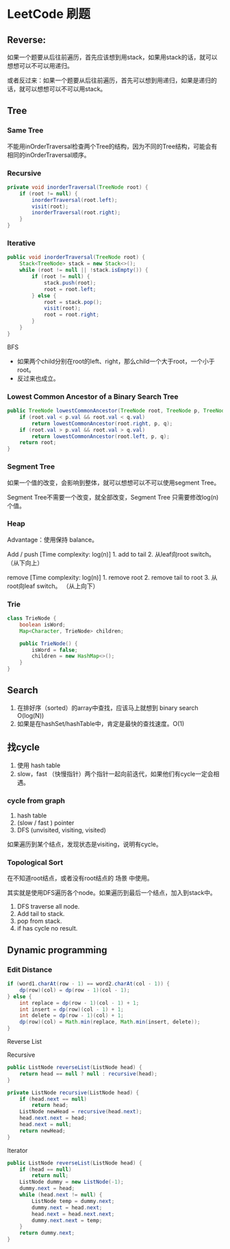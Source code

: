 # LeetCode 刷题

## Reverse:

如果一个题要从后往前遍历，首先应该想到用stack，如果用stack的话，就可以想想可以不可以用递归。

或者反过来：如果一个题要从后往前遍历，首先可以想到用递归，如果是递归的话，就可以想想可以不可以用stack。

## Tree

### Same Tree

不能用inOrderTraversal检查两个Tree的结构，因为不同的Tree结构，可能会有相同的inOrderTraversal顺序。

### Recursive

```java
private void inorderTraversal(TreeNode root) {
	if (root != null) {
		inorderTraversal(root.left);
		visit(root);
		inorderTraversal(root.right);
	}
}
```

### Iterative

```java
public void inorderTraversal(TreeNode root) {
	Stack<TreeNode> stack = new Stack<>();
	while (root != null || !stack.isEmpty()) {
		if (root != null) {
			stack.push(root);
			root = root.left;
		} else {
			root = stack.pop();
			visit(root);
			root = root.right;
		}
	}
}
```

BFS

- 如果两个child分别在root的left、right，那么child一个大于root，一个小于root。
- 反过来也成立。

### Lowest Common Ancestor of a Binary Search Tree

```java
public TreeNode lowestCommonAncestor(TreeNode root, TreeNode p, TreeNode q) {
	if (root.val < p.val && root.val < q.val)
		return lowestCommonAncestor(root.right, p, q);
	if (root.val > p.val && root.val > q.val)
		return lowestCommonAncestor(root.left, p, q);
	return root;
}
```

### Segment Tree

如果一个值的改变，会影响到整体，就可以想想可以不可以使用segment Tree。

Segment Tree不需要一个改变，就全部改变，Segment Tree 只需要修改log(n)个值。

### Heap

Advantage：使用保持 balance。

Add / push [Time complexity: log(n)]
	1. add to tail
	2. 从leaf向root switch。（从下向上）
	
remove [Time complexity: log(n)]
	1. remove root
	2. remove tail to root
	3. 从root向leaf switch。 （从上向下）
	
	
### Trie

```java
class TrieNode {
	boolean isWord;
	Map<Character, TrieNode> children;

	public TrieNode() {
		isWord = false;
		children = new HashMap<>();
	}
}
```

## Search

1. 在排好序（sorted）的array中查找，应该马上就想到 binary search O(log(N))
2. 如果是在hashSet/hashTable中，肯定是最快的查找速度。O(1)

## 找cycle

1. 使用 hash table
2. slow，fast （快慢指针）两个指针一起向前迭代，如果他们有cycle一定会相遇。

### cycle from graph

1. hash table
2. (slow / fast ) pointer
3. DFS (unvisited, visiting, visited)

如果遍历到某个结点，发现状态是visiting，说明有cycle。

### Topological Sort

在不知道root结点，或者没有root结点的 场景 中使用。

其实就是使用DFS遍历各个node。如果遍历到最后一个结点，加入到stack中。

1. DFS traverse all node.
2. Add tail to stack.
3. pop from stack.
4. if has cycle no result.

## Dynamic programming

### Edit Distance

```java
if (word1.charAt(row - 1) == word2.charAt(col - 1)) {
	dp(row)(col) = dp(row - 1)(col - 1);
} else {
	int replace = dp(row - 1)(col - 1) + 1;
	int insert = dp(row)(col - 1) + 1;
	int delete = dp(row - 1)(col) + 1;
	dp(row)(col) = Math.min(replace, Math.min(insert, delete));
}
```


Reverse List

Recursive

```java
public ListNode reverseList(ListNode head) {
	return head == null ? null : recursive(head);
}

private ListNode recursive(ListNode head) {
	if (head.next == null)
		return head;
	ListNode newHead = recursive(head.next);
	head.next.next = head;
	head.next = null;
	return newHead;
}
```

Iterator

```java
public ListNode reverseList(ListNode head) {
	if (head == null)
		return null;
	ListNode dummy = new ListNode(-1);
	dummy.next = head;
	while (head.next != null) {
		ListNode temp = dummy.next;
		dummy.next = head.next;
		head.next = head.next.next;
		dummy.next.next = temp;
	}
	return dummy.next;
}
```